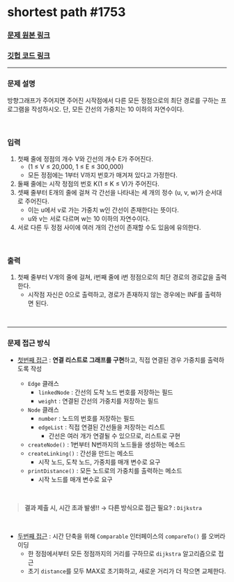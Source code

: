 # shortest path #1753

### [문제 원본 링크](https://www.acmicpc.net/problem/1753)


### [깃헙 코드 링크](https://github.com/2dongyeop/baekjoon/tree/main/src/shortestPath)
---

### 문제 설명
방향그래프가 주어지면 주어진 시작점에서 다른 모든 정점으로의 최단 경로를 구하는 프로그램을 작성하시오. 단, 모든 간선의 가중치는 10 이하의 자연수이다.

<br/>

### 입력 
1. 첫째 줄에 정점의 개수 V와 간선의 개수 E가 주어진다. 
    - (1 ≤ V ≤ 20,000, 1 ≤ E ≤ 300,000) 
    - 모든 정점에는 1부터 V까지 번호가 매겨져 있다고 가정한다. 
2. 둘째 줄에는 시작 정점의 번호 K(1 ≤ K ≤ V)가 주어진다. 
3. 셋째 줄부터 E개의 줄에 걸쳐 각 간선을 나타내는 세 개의 정수 (u, v, w)가 순서대로 주어진다. 
    - 이는 u에서 v로 가는 가중치 w인 간선이 존재한다는 뜻이다. 
    - u와 v는 서로 다르며 w는 10 이하의 자연수이다. 
4. 서로 다른 두 정점 사이에 여러 개의 간선이 존재할 수도 있음에 유의한다.


<br/>

### 출력
1. 첫째 줄부터 V개의 줄에 걸쳐, i번째 줄에 i번 정점으로의 최단 경로의 경로값을 출력한다.    
    - 시작점 자신은 0으로 출력하고, 경로가 존재하지 않는 경우에는 INF를 출력하면 된다.


<br/>

---
### 문제 접근 방식

- [첫번째 접근](https://github.com/2dongyeop/baekjoon/commit/449a034900fa7e104921e259d46045919b50d45d) : **연결 리스트로 그래프를 구현**하고, 직접 연결된 경우 가중치를 출력하도록 작성
    
    - `Edge` 클래스
        - `linkedNode` : 간선의 도착 노드 번호를 저장하는 필드
        - `weight` : 연결된 간선의 가중치를 저장하는 필드
    - `Node` 클래스
        - `number` : 노드의 번호를 저장하는 필드
        - `edgeList` : 직접 연결된 간선들을 저장하는 리스트
            - 간선은 여러 개가 연결될 수 있으므로, 리스트로 구현
    - `createNode()` : 1번부터 N번까지의 노드들을 생성하는 메소드
    - `createLinking()` : 간선을 만드는 메소드
        - 시작 노드, 도착 노드, 가중치를 매개 변수로 요구
    - `printDistance()` : 모든 노드로의 가중치를 출력하는 메소드
        - 시작 노드를 매개 변수로 요구
    
<br/>

> **결과 제출 시, 시간 초과 발생!! → 다른 방식으로 접근 필요? : `Dijkstra`**

<br/> 

- [두번째 접근](https://github.com/2dongyeop/baekjoon/blob/main/src/shortestPath/secondAttempt/Main.java) : 시간 단축을 위해 `Comparable` 인터페이스의 `compareTo()` 를 오버라이딩
    - 한 정점에서부터 모든 정점까지의 거리를 구하므로  `dijkstra` 알고리즘으로 접근
    - 초기 `distance`를 모두 MAX로 초기화하고, 새로운 거리가 더 작으면 교체한다.

